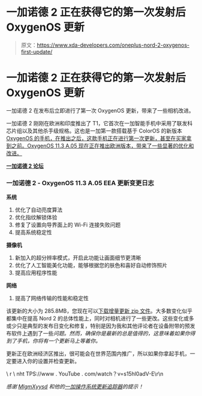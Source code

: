 # 一加诺德 2 正在获得它的第一次发射后 OxygenOS 更新

> 原文：<https://www.xda-developers.com/oneplus-nord-2-oxygenos-first-update/>

# 一加诺德 2 正在获得它的第一次发射后 OxygenOS 更新

一加诺德 2 在发布后立即进行了第一次 OxygenOS 更新，带来了一些相机改进。

一加诺德 2 刚刚在欧洲和印度推出了 T1，它首次在一加智能手机中采用了联发科芯片组以及其他杀手级规格。这也是一加第一款搭载基于 ColorOS 的新版本 [OxygenOS 的手机，在推出之后，这款手机正在进行第一次更新，甚至在买家拿到之前。OxygenOS 11.3 A.05 现在正在推出欧洲版本，带来了一些显著的优化和改进。](https://www.xda-developers.com/oxygenos-coloros-merger-inevitable/)

**[一加诺德 2 论坛](https://forum.xda-developers.com/f/oneplus-nord-2-5g.12375/)**

### 一加诺德 2 - OxygenOS 11.3 A.05 EEA 更新变更日志

**系统**

1.  优化了自动亮度算法
2.  优化指纹解锁体验
3.  修复了设置向导界面上的 Wi-Fi 连接失败问题
4.  提高系统稳定性

**摄像机**

1.  新加入的超分辨率模式，开启此功能让画面细节更清晰
2.  优化了人工智能美化功能，能够根据您的肤色和喜好自动修饰照片
3.  提高应用程序性能

**网络**

1.  提高了网络传输的性能和稳定性

该更新的大小为 285.8MB，您现在可以[下载增量更新 zip 文件](https://android.googleapis.com/packages/ota-api/package/fad7f8691ff773fa1bae2fe0918a3256f69ae626.zip)。大多数变化似乎都集中在提高 Nord 2 的总体性能上，同时对相机进行了一些更改。这些变化或多或少只是典型的发布日变化和修复，特别是因为我和其他评论者在设备附带的预发布软件上遇到了一些*问题。然而，确保你是最新的总是值得的，这意味着如果你得到了手机，你将有一个更新马上等着你。*

更新正在欧洲经济区推出，很可能会在世界范围内推广，所以如果你拿起手机，一定要进入你的设置并检查更新。

\ r \ nht TPS://www . YouTube . com/watch？v=s15hl0adV-E\r\n

*感谢 [MlgmXyysd](https://forum.xda-developers.com/m/mlgmxyysd.8430637/) 和他的[一加操作系统更新追踪器](https://t.me/OnePlusOTA)的提示！*